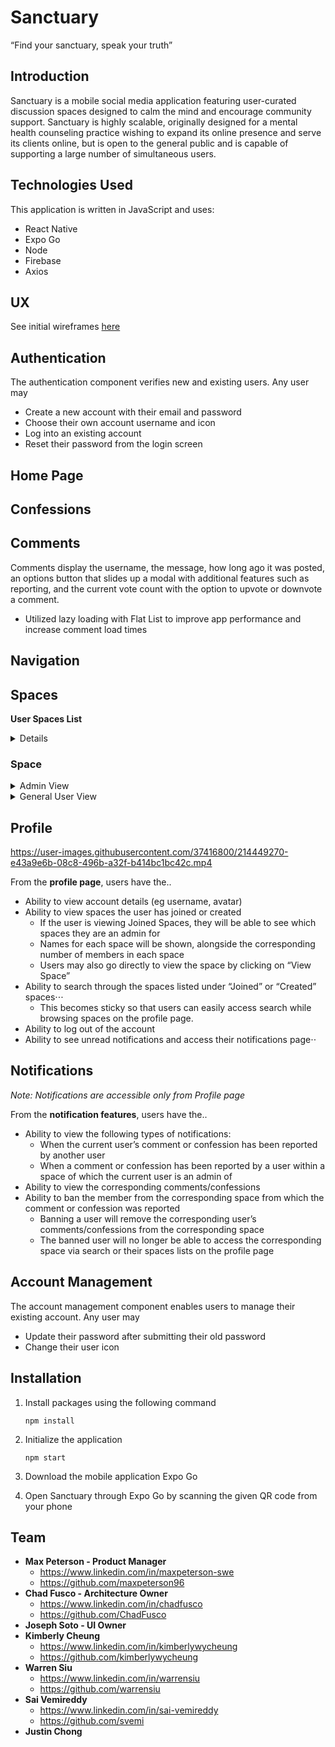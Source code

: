 



# Sanctuary

“Find your sanctuary, speak your truth”
## Introduction


Sanctuary is a mobile social media application featuring user-curated discussion spaces designed to calm the mind and encourage community support. Sanctuary is highly scalable, originally designed for a mental health counseling practice wishing to expand its online presence and serve its clients online, but is open to the general public and is capable of supporting a large number of simultaneous users.


## Technologies Used


This application is written in JavaScript and uses:
* React Native
* Expo Go
* Node
* Firebase
* Axios

## UX

See initial wireframes [here](https://docs.google.com/document/d/1D0CevEq6Vk95bZJ3TnJIBEjQZrdz-UBjExdb_Y0d_Hk/edit)

## Authentication

	
The authentication component verifies new and existing users. Any user may
* Create a new account with their email and password
* Choose their own account username and icon
* Log into an existing account
* Reset their password from the login screen

	
## Home Page



## Confessions



## Comments

Comments display the username, the message, how long ago it was posted, an options button that slides up a modal with additional features such as reporting, and the current vote count with the option to upvote or downvote a comment.

* Utilized lazy loading with Flat List to improve app performance and increase comment load times



## Navigation



## Spaces

**User Spaces List**

<details><summary>Details</summary>
  
- Renders links to spaces the user has created and joined.
- Used Dimensions object to incorporate window-width into styling.
- Used RefreshControl to refetch spaces from the database.

</details>

### Space

<details><summary>Admin View</summary>
  
- Edit Modal: allows user to change space description and guidelines
- Members Tab: allows user to view list of users who've joined the space with member presence information
  - Number of confessions the user made in the space
  - Number of times the user was reported by another user
  - Number of times the user reported another user
- Member Ban: Admin can ban members, and remove all of the user's comments and confessions from the space and prevent the banned user from accessing the space.
</details>

<details><summary>General User View</summary>
  
- Leave/Join: Users can leave and join spaces. Joining a space updates user’s home feed with confessions from the space and makes space more easily accessible in the Spaces Tab Screen
- Write Confession Modal: Users can create confessions.
- Feed Tab: renders confession module with a refresh control to refetch confessions from the database.

</details>


## Profile 

https://user-images.githubusercontent.com/37416800/214449270-e43a9e6b-08c8-496b-a32f-b414bc1bc42c.mp4

From the **profile page**, users have the..
* Ability to view account details (eg username, avatar)
* Ability to view spaces the user has joined or created
  * If the user is viewing Joined Spaces, they will be able to see which spaces they are an admin for
  * Names for each space will be shown, alongside the corresponding number of members in each space
  * Users may also go directly to view the space by clicking on “View Space”
* Ability to search through the spaces listed under “Joined” or “Created” spaces⋅⋅⋅
  * This becomes sticky so that users can easily access search while browsing spaces on the profile page.
* Ability to log out of the account
* Ability to see unread notifications and access their notifications page⋅⋅

## Notifications

*Note: Notifications are accessible only from Profile page*

From the **notification features**, users have the..
* Ability to view the following types of notifications:
  * When the current user’s comment or confession has been reported by another user
  * When a comment or confession has been reported by a user within a space of which the current user is an admin of
* Ability to view the corresponding comments/confessions
* Ability to ban the member from the corresponding space from which the comment or confession was reported
  * Banning a user will remove the corresponding user’s comments/confessions from the corresponding space
  * The banned user will no longer be able to access the corresponding space via search or their spaces lists on the profile page


## Account Management


The account management component enables users to manage their existing account. Any user may
* Update their password after submitting their old password
* Change their user icon

## Installation


1. Install packages using the following command

	`npm install`
	
2. Initialize the application

	`npm start`

3. Download the mobile application Expo Go
	
4. Open Sanctuary through Expo Go by scanning the given QR code from your phone


## Team


* **Max Peterson - Product Manager**
  * https://www.linkedin.com/in/maxpeterson-swe
  * https://github.com/maxpeterson96
* **Chad Fusco - Architecture Owner**
  * https://www.linkedin.com/in/chadfusco
  * https://github.com/ChadFusco
* **Joseph Soto - UI Owner**
* **Kimberly Cheung**
  * https://www.linkedin.com/in/kimberlywycheung
  * https://github.com/kimberlywycheung
* **Warren Siu**
  * https://www.linkedin.com/in/warrensiu
  * https://github.com/warrensiu
* **Sai Vemireddy**
  * https://www.linkedin.com/in/sai-vemireddy
  * https://github.com/svemi
* **Justin Chong**
